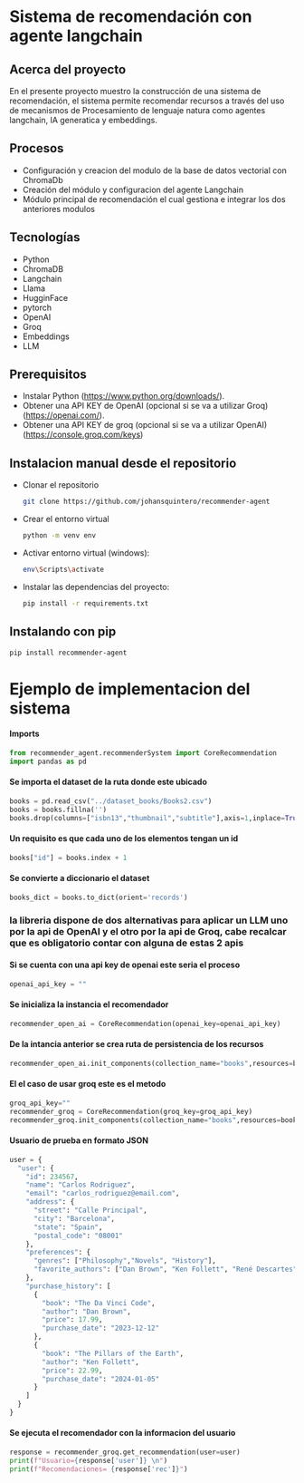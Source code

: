 # Sistema de recomendación con agente langchain

## Acerca del proyecto
En el presente proyecto muestro la construcción de una sistema de recomendación, el sistema permite recomendar recursos a través del uso de mecanismos de Procesamiento de lenguaje natura como agentes langchain, IA generatica y embeddings.


## Procesos 

* Configuración y creacion del modulo de la base de datos vectorial con ChromaDb
* Creación del módulo y configuracion del agente Langchain
* Módulo principal de recomendación el cual gestiona e integrar los dos anteriores modulos

## Tecnologías

* Python
* ChromaDB
* Langchain
* Llama
* HugginFace
* pytorch
* OpenAI
* Groq
* Embeddings
* LLM


## Prerequisitos
* Instalar Python (<a href="https://www.python.org/downloads/">https://www.python.org/downloads/</a>).
* Obtener una API KEY de OpenAI (opcional si se va a utilizar Groq) (<a href="https://openai.com/">https://openai.com/</a>).
* Obtener una API KEY de groq (opcional si se va a utilizar OpenAI) (<a href="https://console.groq.com/keys">https://console.groq.com/keys</a>)

## Instalacion manual desde el repositorio

* Clonar el repositorio
  ```sh
  git clone https://github.com/johansquintero/recommender-agent
  ```

* Crear el entorno virtual
  ```sh
  python -m venv env
  ```
* Activar entorno virtual (windows):
  ```sh
  env\Scripts\activate
  ```
* Instalar las dependencias del proyecto:
  ```sh
  pip install -r requirements.txt
  ```

## Instalando con pip
```sh
pip install recommender-agent
```
# Ejemplo de implementacion del sistema
#### Imports 
```python
from recommender_agent.recommenderSystem import CoreRecommendation
import pandas as pd
```
#### Se importa el dataset de la ruta donde este ubicado
```python
books = pd.read_csv("../dataset_books/Books2.csv")
books = books.fillna('')
books.drop(columns=["isbn13","thumbnail","subtitle"],axis=1,inplace=True)
```
#### Un requisito es que cada uno de los elementos tengan un id
```python
books["id"] = books.index + 1
```
#### Se convierte a diccionario el dataset
```python
books_dict = books.to_dict(orient='records') 
```
### la libreria dispone de dos alternativas para aplicar un LLM uno por la api de OpenAI y el otro por la api de Groq, cabe recalcar que es obligatorio contar con alguna de estas 2 apis

#### Si se cuenta con una api key de openai este seria el proceso
```python
openai_api_key = ""
```
#### Se inicializa la instancia el recomendador
```python
recommender_open_ai = CoreRecommendation(openai_key=openai_api_key)
```
#### De la intancia anterior se crea ruta de persistencia de los recursos
```python
recommender_open_ai.init_components(collection_name="books",resources=books_dict)
```
#### El el caso de usar groq este es el metodo
```python
groq_api_key=""
recommender_groq = CoreRecommendation(groq_key=groq_api_key)
recommender_groq.init_components(collection_name="books",resources=books_dict)
```
#### Usuario de prueba en formato JSON
```python
user = {
  "user": {
    "id": 234567,
    "name": "Carlos Rodriguez",
    "email": "carlos_rodriguez@email.com",
    "address": {
      "street": "Calle Principal",
      "city": "Barcelona",
      "state": "Spain",
      "postal_code": "08001"
    },
    "preferences": {
      "genres": ["Philosophy","Novels", "History"],
      "favorite_authors": ["Dan Brown", "Ken Follett", "René Descartes"]
    },
    "purchase_history": [
      {
        "book": "The Da Vinci Code",
        "author": "Dan Brown",
        "price": 17.99,
        "purchase_date": "2023-12-12"
      },
      {
        "book": "The Pillars of the Earth",
        "author": "Ken Follett",
        "price": 22.99,
        "purchase_date": "2024-01-05"
      }
    ]
  }
}
```
#### Se ejecuta el recomendador con la informacion del usuario
```python
response = recommender_groq.get_recommendation(user=user)
print(f"Usuario={response['user']} \n") 
print(f"Recomendaciones= {response['rec']}")
```



